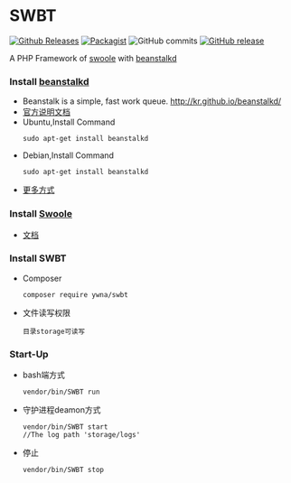 # SWBT

[![Github Releases](https://img.shields.io/github/downloads/ywna/swbt/latest/total.svg)](https://github.com/YWNA/SWBT)
[![Packagist](https://img.shields.io/packagist/dt/ywna/swbt.svg)](https://packagist.org/packages/ywna/swbt)
![GitHub commits](https://img.shields.io/github/commits-since/ywna/swbt/latest.svg)
[![GitHub release](https://img.shields.io/github/release/ywna/swbt.svg)](https://github.com/YWNA/SWBT/releases)


A PHP Framework of [swoole](https://www.swoole.com/) with [beanstalkd](http://kr.github.io/beanstalkd/)
### Install [beanstalkd](https://github.com/kr/beanstalkd)
* Beanstalk is a simple, fast work queue. http://kr.github.io/beanstalkd/
* [官方说明文档](https://github.com/kr/beanstalkd/blob/master/doc/protocol.zh-CN.md)
* Ubuntu,Install Command
    ```
    sudo apt-get install beanstalkd
    ```
* Debian,Install Command
    ```
    sudo apt-get install beanstalkd
    ```
* [更多方式](http://kr.github.io/beanstalkd/download.html)

### Install [Swoole](http://www.swoole.com)
* [文档](https://wiki.swoole.com/wiki/page/6.html)

### Install SWBT
* Composer
    ```
    composer require ywna/swbt
    ```
* 文件读写权限
    ```
    目录storage可读写
    ```
    
### Start-Up
* bash端方式
    ```
    vendor/bin/SWBT run
    ```
* 守护进程deamon方式    
    ```
    vendor/bin/SWBT start
    //The log path 'storage/logs'
    ```
* 停止
    ```
    vendor/bin/SWBT stop
    ```

